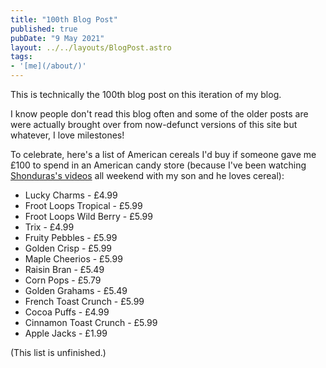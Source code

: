 ```yaml
---
title: "100th Blog Post"
published: true
pubDate: "9 May 2021"
layout: ../../layouts/BlogPost.astro
tags:
- '[me](/about/)'
---
```


This is technically the 100th blog post on this iteration of my blog.

I know people don't read this blog often and some of the older posts are were actually brought over from now-defunct versions of this site but whatever, I love milestones!

To celebrate, here's a list of American cereals I'd buy if someone gave me £100 to spend in an American candy store (because I've been watching [Shonduras's videos](https://www.youtube.com/user/Shonduras) all weekend with my son and he loves cereal):

- Lucky Charms - £4.99
- Froot Loops Tropical - £5.99
- Froot Loops Wild Berry - £5.99
- Trix - £4.99
- Fruity Pebbles - £5.99
- Golden Crisp - £5.99
- Maple Cheerios - £5.99
- Raisin Bran - £5.49
- Corn Pops - £5.79
- Golden Grahams - £5.49
- French Toast Crunch - £5.99
- Cocoa Puffs - £4.99
- Cinnamon Toast Crunch - £5.99
- Apple Jacks - £1.99

(This list is unfinished.)
